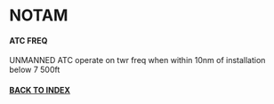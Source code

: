 # NOTAM

#### ATC FREQ
UNMANNED ATC operate on twr freq when within 10nm of installation below 7 500ft

#### [BACK TO INDEX](https://daviddcs.github.io/nsst/) 